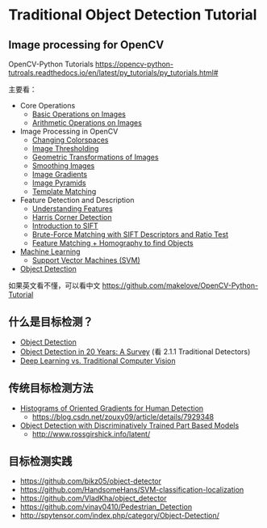 # Traditional Object Detection Tutorial  

## Image processing for OpenCV  
OpenCV-Python Tutorials <https://opencv-python-tutroals.readthedocs.io/en/latest/py_tutorials/py_tutorials.html#>     

主要看：  
* Core Operations   
    * [Basic Operations on Images](https://opencv-python-tutroals.readthedocs.io/en/latest/py_tutorials/py_core/py_basic_ops/py_basic_ops.html#basic-ops)
    * [Arithmetic Operations on Images](https://opencv-python-tutroals.readthedocs.io/en/latest/py_tutorials/py_core/py_image_arithmetics/py_image_arithmetics.html)  
* Image Processing in OpenCV
    * [Changing Colorspaces](https://opencv-python-tutroals.readthedocs.io/en/latest/py_tutorials/py_imgproc/py_colorspaces/py_colorspaces.html#converting-colorspaces)
    * [Image Thresholding](https://opencv-python-tutroals.readthedocs.io/en/latest/py_tutorials/py_imgproc/py_thresholding/py_thresholding.html#thresholding)
    * [Geometric Transformations of Images](https://opencv-python-tutroals.readthedocs.io/en/latest/py_tutorials/py_imgproc/py_geometric_transformations/py_geometric_transformations.html#geometric-transformations)
    * [Smoothing Images](https://opencv-python-tutroals.readthedocs.io/en/latest/py_tutorials/py_imgproc/py_filtering/py_filtering.html#filtering)
    * [Image Gradients](https://opencv-python-tutroals.readthedocs.io/en/latest/py_tutorials/py_imgproc/py_gradients/py_gradients.html#gradients)
    * [Image Pyramids](https://opencv-python-tutroals.readthedocs.io/en/latest/py_tutorials/py_imgproc/py_pyramids/py_pyramids.html#pyramids)
    * [Template Matching](https://opencv-python-tutroals.readthedocs.io/en/latest/py_tutorials/py_imgproc/py_template_matching/py_template_matching.html#template-matching)
* Feature Detection and Description
    * [Understanding Features](https://opencv-python-tutroals.readthedocs.io/en/latest/py_tutorials/py_feature2d/py_features_meaning/py_features_meaning.html#features-meaning)
    * [Harris Corner Detection](https://opencv-python-tutroals.readthedocs.io/en/latest/py_tutorials/py_feature2d/py_features_harris/py_features_harris.html#harris-corners)
    * [Introduction to SIFT](https://opencv-python-tutroals.readthedocs.io/en/latest/py_tutorials/py_feature2d/py_sift_intro/py_sift_intro.html#sift-intro)
    * [Brute-Force Matching with SIFT Descriptors and Ratio Test](https://opencv-python-tutroals.readthedocs.io/en/latest/py_tutorials/py_feature2d/py_matcher/py_matcher.html#brute-force-matching-with-sift-descriptors-and-ratio-test)
    * [Feature Matching + Homography to find Objects](https://opencv-python-tutroals.readthedocs.io/en/latest/py_tutorials/py_feature2d/py_feature_homography/py_feature_homography.html#feature-matching-homography-to-find-objects)
* [Machine Learning](https://opencv-python-tutroals.readthedocs.io/en/latest/py_tutorials/py_ml/py_table_of_contents_ml/py_table_of_contents_ml.html)
  * [Support Vector Machines (SVM)](https://opencv-python-tutroals.readthedocs.io/en/latest/py_tutorials/py_ml/py_svm/py_svm_index.html#svm)
* [Object Detection](https://opencv-python-tutroals.readthedocs.io/en/latest/py_tutorials/py_objdetect/py_table_of_contents_objdetect/py_table_of_contents_objdetect.html)   

如果英文看不懂，可以看中文 <https://github.com/makelove/OpenCV-Python-Tutorial>  
## 什么是目标检测？
* [Object Detection](./paper/Object&#32;Detection.pdf)
* [Object Detection in 20 Years: A Survey](./paper/Object&#32;Detection&#32;in&#32;20&#32;Years.pdf)  (看 2.1.1 Traditional Detectors)
* [Deep Learning vs. Traditional Computer Vision](./paper/Deep&#32;Learning&#32;vs&#32;Traditional.pdf)  
## 传统目标检测方法
* [Histograms of Oriented Gradients for Human Detection
](paper/Histograms&#32;of&#32;Oriented&#32;Gradients&#32;for&#32;Human&#32;Detection.pdf)
    * <https://blog.csdn.net/zouxy09/article/details/7929348> 
* [Object Detection with Discriminatively Trained Part Based Models](paper/DPM.pdf)
  * <http://www.rossgirshick.info/latent/>
## 目标检测实践
* <https://github.com/bikz05/object-detector>
* <https://github.com/HandsomeHans/SVM-classification-localization>
* <https://github.com/VladKha/object_detector>
* <https://github.com/vinay0410/Pedestrian_Detection>
* <http://spytensor.com/index.php/category/Object-Detection/>
  
  
